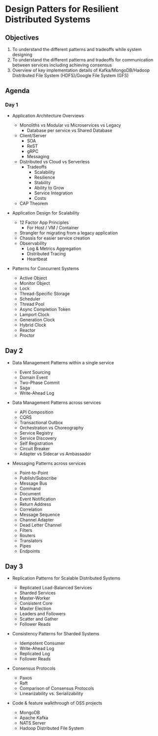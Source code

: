 # Design Patters for Resilient Distributed Systems

## Objectives

1. To understand the different patterns and tradeoffs while system designing
2. To understand the different patterns and tradeoffs for communication between services including achieving consensus
3. Overview of key implementation details of Kafka/MongoDB/Hadoop Distributed File System (HDFS)/Google File System (GFS)

## Agenda

### Day 1

- Application Architecture Overviews
  - Monoliths vs Modular vs Microservices vs Legacy
    - Database per service vs Shared Database
  - Client/Server
    - SOA
    - ReST
    - gRPC
    - Messaging
  - Distributed vs Cloud vs Serverless
    - Tradeoffs
      - Scalability
      - Resilience
      - Stability
      - Ability to Grow
      - Service Integration
      - Costs
  - CAP Theorem

- Application Design for Scalability
  - 12 Factor App Principles
    - For Host / VM / Container
  - Strangler for migrating from a legacy application
  - Chassis for easier service creation
  - Observability
    - Log & Metrics Aggregation
    - Distributed Tracing
    - Heartbeat

- Patterns for Concurrent Systems
  - Active Object
  - Monitor Object
  - Lock
  - Thread-Specific Storage
  - Scheduler
  - Thread Pool
  - Async Completion Token
  - Lamport Clock
  - Generation Clock
  - Hybrid Clock
  - Reactor
  - Proctor

## Day 2

- Data Management Patterns within a single service
  - Event Sourcing
  - Domain Event
  - Two-Phase Commit
  - Saga
  - Write-Ahead Log

- Data Management Patterns across services
  - API Composition
  - CQRS
  - Transactional Outbox
  - Orchestration vs Choreography
  - Service Registry
  - Service Discovery
  - Self Registration
  - Circuit Breaker
  - Adapter vs Sidecar vs Ambassador

- Messaging Patterns across services
  - Point-to-Point
  - Publish/Subscribe
  - Message Bus
  - Command
  - Document
  - Event Notification
  - Return Address
  - Correlation
  - Message Sequence
  - Channel Adapter
  - Dead Letter Channel
  - Filters
  - Routers
  - Translators
  - Pipes
  - Endpoints

## Day 3

- Replication Patterns for Scalable Distributed Systems
  - Replicated Load-Balanced Services
  - Sharded Services
  - Master-Worker
  - Consistent Core
  - Master Election
  - Leaders and Followers
  - Scatter and Gather
  - Follower Reads

- Consistency Patterns for Sharded Systems
  - Idempotent Consumer
  - Write-Ahead Log
  - Replicated Log
  - Follower Reads

- Consensus Protocols
  - Paxos
  - Raft
  - Comparison of Consensus Protocols
  - Linearizability vs. Serializability

- Code & feature walkthrough of OSS projects
  - MongoDB
  - Apache Kafka
  - NATS Server
  - Hadoop Distributed File System
